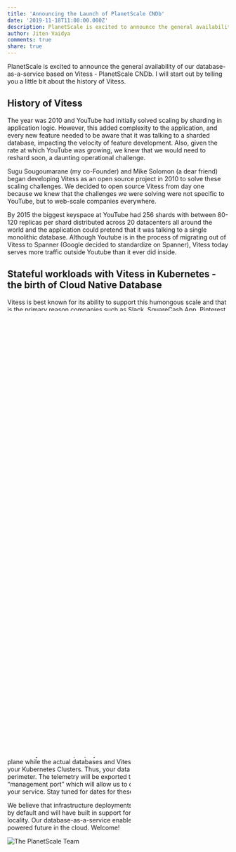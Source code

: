 ```yaml
---
title: 'Announcing the Launch of PlanetScale CNDb'
date: '2019-11-18T11:00:00.000Z'
description: PlanetScale is excited to announce the general availability of our database-as-a-service, PlanetScale CNDb
author: Jiten Vaidya
comments: true
share: true
---
```


PlanetScale is excited to announce the general availability of our database-as-a-service based on Vitess - PlanetScale CNDb. I will start out by telling you a little bit about the history of Vitess.

## History of Vitess

The year was 2010 and YouTube had initially solved scaling by sharding in application logic. However, this added complexity to the application, and every new feature needed to be aware that it was talking to a sharded database, impacting the velocity of feature development. Also, given the rate at which YouTube was growing, we knew that we would need to reshard soon, a daunting operational challenge.

Sugu Sougoumarane (my co-Founder) and Mike Solomon (a dear friend) began developing Vitess as an open source project in 2010 to solve these scaling challenges. We decided to open source Vitess from day one because we knew that the challenges we were solving were not specific to YouTube, but to web-scale companies everywhere.

By 2015 the biggest keyspace at YouTube had 256 shards with between 80-120 replicas per shard distributed across 20 datacenters all around the world and the application could pretend that it was talking to a single monolithic database. Although Youtube is in the process of migrating out of Vitess to Spanner (Google decided to standardize on Spanner), Vitess today serves more traffic outside Youtube than it ever did inside.

## Stateful workloads with Vitess in Kubernetes - the birth of Cloud Native Database

Vitess is best known for its ability to support this humongous scale and that is the primary reason companies such as Slack, SquareCash App, Pinterest, GitHub and Hubspot are using Vitess. But Vitess also allowed us to migrate YouTube’s MySQL databases from YouTube’s own data centers to Borg, the blueprint for Kubernetes that manages orchestration for Google data centers.

The challenging part about running a stateful service such as a database in a container within an orchestration framework such as Kubernetes is that you cannot take the longevity of the pod in which your master databases are running for granted. To account for this, you need to solve fast reparents to replica and transparent service discovery. You also need to build excellent observability into your system, so that you can keep track of the current state which by definition experiences more flux. All these features were built into Vitess and we successfully ran YouTube databases in Borg.

Companies such as Hubspot today run hundreds of clusters, most of which are single sharded on Vitess in Kubernetes. They use Vitess not for horizontal scaling, but for its ability to run MySQL databases in Kubernetes.

## With Vitess, “Query of Death” is a thing of the past

Every time there was a database related outage at YouTube, we built features in Vitess to protect the underlying MySQL database - features such as connection pooling, limits on the number of rows returned, query and transaction timeouts, hot-row protection for both reads and writes. It is virtually impossible to write a “query of death” that will take your database down or reduce it’s availability under Vitess. Because of this, we feel that even single shard MySQL clusters run better under Vitess.

With all this functionality comes operational overhead. Vitess is a complex distributed system that requires a fair amount of expertise to deploy, monitor and manage. We decided to build a database-as-a-service on top of Vitess to provide all of the benefits of Vitess without the operational headaches.

## Today’s Announcement - PlanetScale CNDb

Today, you can create an account at console.planetscale.com for your company, create clusters such as dev, staging, and production and create single or multi sharded databases within each cluster. As of the writing of this blog post we support the us-central region in GCP and us-east and us-west regions in AWS. Monitoring using Prometheus, and graphs using grafana, are available out of the box. Role based access control is on the roadmap. You can connect to these clusters using any client applications that you would use for connecting to a MySQL database. One caveat: some queries may not work out of the box, but we are on standby to help you through them.

## What’s Next?

Very soon you will also be able to create clusters in Azure. And, there are two other exciting features coming soon: the ability to create clusters that span regions and even cloud providers (Masters in GCP with Replicas in AWS or vice versa) and BYOK (bring your own Kubernetes.) These features will allow you to define, deploy and monitor the clusters using our control plane while the actual databases and Vitess components will be spun up in your Kubernetes Clusters. Thus, your data will never leave your network perimeter. The telemetry will be exported to Planetscale through a “management port” which will allow us to create alerts and carry pagers for your service. Stay tuned for dates for these features.

We believe that infrastructure deployments of the future will be multi-cloud by default and will have built in support for disaster recovery and data locality. Our database-as-a-service enables this multi-vendor, Kubernetes powered future in the cloud. Welcome!

![The PlanetScale Team](/img/planetscale_team.jpeg)
